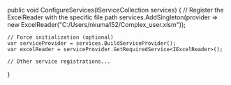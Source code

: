 public void ConfigureServices(IServiceCollection services)
{
    // Register the ExcelReader with the specific file path
    services.AddSingleton<IExcelReader>(provider => 
        new ExcelReader("C:/Users/nkuma152/Complex_user.xlsm"));

    // Force initialization (optional)
    var serviceProvider = services.BuildServiceProvider();
    var excelReader = serviceProvider.GetRequiredService<IExcelReader>();

    // Other service registrations...
}
